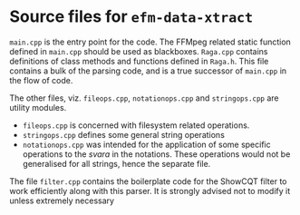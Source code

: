 # Source files for `efm-data-xtract`

`main.cpp` is the entry point for the code. The FFMpeg related static function defined in `main.cpp` should be used as blackboxes.
`Raga.cpp` contains definitions of class methods and functions defined in `Raga.h`. This file contains a bulk of the parsing code, and is a true successor of `main.cpp` in the flow of code.

The other files, viz. `fileops.cpp`, `notationops.cpp` and `stringops.cpp` are utility modules.
- `fileops.cpp` is concerned with filesystem related operations.
- `stringops.cpp` defines some general string operations
- `notationops.cpp` was intended for the application of some specific operations to the _svara_ in the notations. These operations would not be generalised for all strings, hence the separate file.

The file `filter.cpp` contains the boilerplate code for the ShowCQT filter to work efficiently along with this parser. It is strongly advised not to modify it unless extremely necessary
